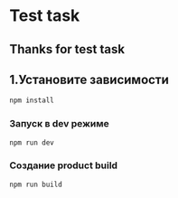 # Test task

## Thanks for test task


## 1.Установите зависимости

```sh
npm install
```

### Запуск в dev режиме

```sh
npm run dev
```

### Создание product build

```sh
npm run build
```

